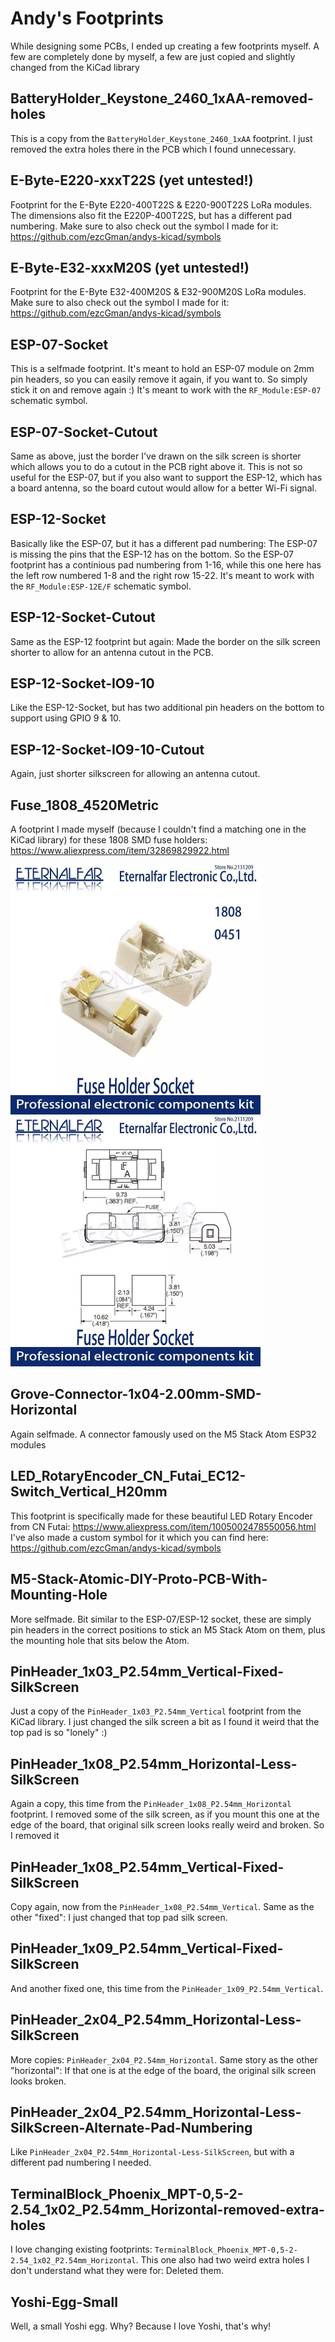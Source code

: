 # Andy's Footprints
While designing some PCBs, I ended up creating a few footprints myself. A few are completely done by myself, a few are just copied and slightly changed from the KiCad library

## BatteryHolder_Keystone_2460_1xAA-removed-holes
This is a copy from the `BatteryHolder_Keystone_2460_1xAA` footprint. I just removed the extra holes there in the PCB which I found unnecessary.

## E-Byte-E220-xxxT22S (yet untested!)
Footprint for the E-Byte E220-400T22S & E220-900T22S LoRa modules. The dimensions also fit the E220P-400T22S, but has a different pad numbering. Make sure to also check out the symbol I made for it: https://github.com/ezcGman/andys-kicad/symbols

## E-Byte-E32-xxxM20S (yet untested!)
Footprint for the E-Byte E32-400M20S & E32-900M20S LoRa modules. Make sure to also check out the symbol I made for it: https://github.com/ezcGman/andys-kicad/symbols

## ESP-07-Socket
This is a selfmade footprint. It's meant to hold an ESP-07 module on 2mm pin headers, so you can easily remove it again, if you want to. So simply stick it on and remove again :)
It's meant to work with the `RF_Module:ESP-07` schematic symbol.

## ESP-07-Socket-Cutout
Same as above, just the border I've drawn on the silk screen is shorter which allows you to do a cutout in the PCB right above it. This is not so useful for the ESP-07, but if you also want to support the ESP-12, which has a board antenna, so the board cutout would allow for a better Wi-Fi signal.

## ESP-12-Socket
Basically like the ESP-07, but it has a different pad numbering: The ESP-07 is missing the pins that the ESP-12 has on the bottom. So the ESP-07 footprint has a continious pad numbering from 1-16, while this one here has the left row numbered 1-8 and the right row 15-22.
It's meant to work with the `RF_Module:ESP-12E/F` schematic symbol.

## ESP-12-Socket-Cutout
Same as the ESP-12 footprint but again: Made the border on the silk screen shorter to allow for an antenna cutout in the PCB.

## ESP-12-Socket-IO9-10
Like the ESP-12-Socket, but has two additional pin headers on the bottom to support using GPIO 9 & 10.

## ESP-12-Socket-IO9-10-Cutout
Again, just shorter silkscreen for allowing an antenna cutout.

## Fuse_1808_4520Metric
A footprint I made myself (because I couldn't find a matching one in the KiCad library) for these 1808 SMD fuse holders: https://www.aliexpress.com/item/32869829922.html

![Fuse_1808_4520Metric](https://github.com/ezcGman/andys-kicad/blob/master/footprints/pictures/Fuse_1808_4520Metric.png?raw=true)
![Fuse_1808_4520Metric Outline](https://github.com/ezcGman/andys-kicad/blob/master/footprints/pictures/Fuse_1808_4520Metric-outline.png?raw=true)

## Grove-Connector-1x04-2.00mm-SMD-Horizontal
Again selfmade. A connector famously used on the M5 Stack Atom ESP32 modules

## LED_RotaryEncoder_CN_Futai_EC12-Switch_Vertical_H20mm
This footprint is specifically made for these beautiful LED Rotary Encoder from CN Futai: https://www.aliexpress.com/item/1005002478550056.html
I've also made a custom symbol for it which you can find here: https://github.com/ezcGman/andys-kicad/symbols

## M5-Stack-Atomic-DIY-Proto-PCB-With-Mounting-Hole
More selfmade. Bit similar to the ESP-07/ESP-12 socket, these are simply pin headers in the correct positions to stick an M5 Stack Atom on them, plus the mounting hole that sits below the Atom.

## PinHeader_1x03_P2.54mm_Vertical-Fixed-SilkScreen
Just a copy of the `PinHeader_1x03_P2.54mm_Vertical` footprint from the KiCad library. I just changed the silk screen a bit as I found it weird that the top pad is so "lonely" :)

## PinHeader_1x08_P2.54mm_Horizontal-Less-SilkScreen
Again a copy, this time from the `PinHeader_1x08_P2.54mm_Horizontal` footprint. I removed some of the silk screen, as if you mount this one at the edge of the board, that original silk screen looks really weird and broken. So I removed it

## PinHeader_1x08_P2.54mm_Vertical-Fixed-SilkScreen
Copy again, now from the `PinHeader_1x08_P2.54mm_Vertical`. Same as the other "fixed": I just changed that top pad silk screen.

## PinHeader_1x09_P2.54mm_Vertical-Fixed-SilkScreen
And another fixed one, this time from the `PinHeader_1x09_P2.54mm_Vertical`.

## PinHeader_2x04_P2.54mm_Horizontal-Less-SilkScreen
More copies: `PinHeader_2x04_P2.54mm_Horizontal`. Same story as the other "horizontal": If that one is at the edge of the board, the original silk screen looks broken.

## PinHeader_2x04_P2.54mm_Horizontal-Less-SilkScreen-Alternate-Pad-Numbering
Like `PinHeader_2x04_P2.54mm_Horizontal-Less-SilkScreen`, but with a different pad numbering I needed.

## TerminalBlock_Phoenix_MPT-0,5-2-2.54_1x02_P2.54mm_Horizontal-removed-extra-holes
I love changing existing footprints: `TerminalBlock_Phoenix_MPT-0,5-2-2.54_1x02_P2.54mm_Horizontal`. This one also had two weird extra holes I don't understand what they were for: Deleted them.

## Yoshi-Egg-Small
Well, a small Yoshi egg. Why? Because I love Yoshi, that's why!
